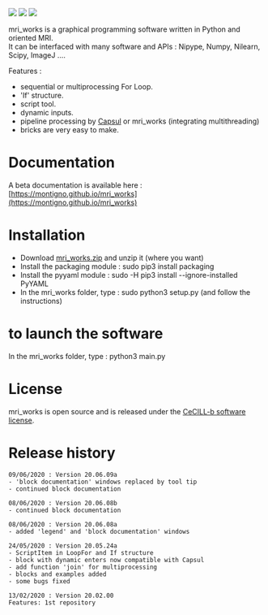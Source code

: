 [![](https://img.shields.io/badge/Python-3.5%2C%203.6%2C%203.7-yellow.svg)](#)
[![](https://img.shields.io/badge/platform-Linux-orange.svg)](#)
[![](https://img.shields.io/badge/license-CeCILL_b-blue.svg)](https://cecill.info/licences/Licence_CeCILL_V2.1-en.html)

mri_works is a graphical programming software written in Python and oriented MRI.\
It can be interfaced with many software and APIs : Nipype, Numpy, Nilearn, Scipy, ImageJ ....

Features :
- sequential or multiprocessing For Loop.
- 'If' structure.
- script tool.
- dynamic inputs.
- pipeline processing by [Capsul](http://brainvisa.info/capsul/index.html) or mri_works (integrating multithreading)
- bricks are very easy to make.

# Documentation

A beta documentation is available here : [https://montigno.github.io/mri_works](https://montigno.github.io/mri_works)

# Installation

- Download [mri_works.zip](https://github.com/montigno/mri_works/archive/master.zip) and unzip it (where you want)
- Install the packaging module : sudo pip3 install packaging
- Install the pyyaml module : sudo -H pip3 install --ignore-installed PyYAML
- In the mri_works folder, type : sudo python3 setup.py (and follow the instructions)

# to launch the software

In the mri_works folder, type : python3 main.py

# License

mri_works is open source and is released under the [CeCILL-b software license](https://cecill.info/licences/Licence_CeCILL_V2.1-en.html).

# Release history

	09/06/2020 : Version 20.06.09a
	- 'block documentation' windows replaced by tool tip
	- continued block documentation

<p></p>

	08/06/2020 : Version 20.06.08b
	- continued block documentation

<p></p>

	08/06/2020 : Version 20.06.08a
	- added 'legend' and 'block documentation' windows

<p></p>

	24/05/2020 : Version 20.05.24a
	- ScriptItem in LoopFor and If structure
	- block with dynamic enters now compatible with Capsul
	- add function 'join' for multiprocessing
	- blocks and examples added
	- some bugs fixed

<p></p>

    13/02/2020 : Version 20.02.00
	Features: 1st repository

<p></p>




